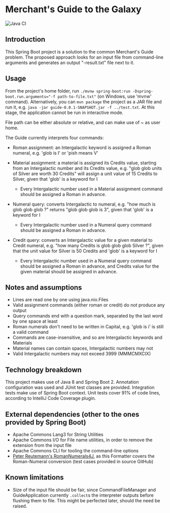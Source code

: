 # Merchant's Guide to the Galaxy 
![Java CI](https://github.com/edoardo-liotta/merchant-guide/workflows/Java%20CI/badge.svg)

## Introduction
This Spring Boot project is a solution to the common Merchant's Guide problem. The proposed approach looks for an input file from command-line arguments and generates an output "-result.txt" file next to it. 

## Usage
From the project's home folder, run ```./mvnw spring-boot:run -Dspring-boot.run.arguments="-f path-to-file.txt"``` (on Windows, use 'mvnw' command). Alternatively, you can ```mvn package``` the project as a JAR file and run it, e.g. ```java -jar guide-0.0.1-SNAPSHOT.jar -f ../test.txt```.  At this stage, the application cannot be run in interactive mode.

File path can be either absolute or relative, and can make use of ~ as user home.

The Guide currently interprets four commands:
- Roman assignment: an Intergalactic keyword is assigned a Roman numeral, e.g. 'glob is I' or 'pish means V'

- Material assignment: a material is assigned its Credits value, starting from an Intergalactic number and its Credits value, e.g. "glob glob units of Silver are worth 30 Credits" will assign a unit value of 15 Credits to Silver, given that 'glob' is a keyword for I
    - Every Intergalactic number used in a Material assignment command should be assigned a Roman in advance.

- Numeral query: converts Intergalactic to numeral, e.g. "how much is glob glob glob ?" returns "glob glob glob is 3", given that 'glob' is a keyword for I
    - Every Intergalactic number used in a Numeral query command should be assigned a Roman in advance.

- Credit query: converts an Intergalactic value for a given material to Credit numeral, e.g. "how many Credits is glob glob glob Silver ?", given that the unit value for Silver is 50 Credits and 'glob' is a keyword for I
    - Every Intergalactic number used in a Numeral query command should be assigned a Roman in advance, and Credits value for the given material should be assigned in advance.

## Notes and assumptions
- Lines are read one by one using java.nio.Files
- Valid assignment commands (either roman or credit) do not produce any output
- Query commands end with a question mark, separated by the last word by one space at least
- Roman numerals don't need to be written in Capital, e.g. 'glob is i' is still a valid command
- Commands are case-insensitive, and so are Intergalactic keywords and Materials
- Material names can contain spaces, Intergalactic numbers may not
- Valid Intergalactic numbers may not exceed 3999 (MMMCMXCIX)

## Technology breakdown
This project makes use of Java 8 and Spring Boot 2. Annotation configuration was used and JUnit test classes are provided. Integration tests make use of Spring Boot context. Unit tests cover 91% of code lines, according to IntelliJ Code Coverage plugin.

## External dependencies (other to the ones provided by Spring Boot)
- Apache Commons Lang3 for String Utilities
- Apache Commons I/O for File name utilities, in order to remove the extension from the input file
- Apache Commons CLI for tooling the command-line options
- [Peter Reutemann's RomanNumerals4J](https://github.com/fracpete/romannumerals4j), as this Formatter covers the Roman-Numeral conversion (test cases provided in source GitHub)

## Known limitations
- Size of the input file should be fair, since CommandFileManager and GuideApplication currently ```.collect```s the interpreter outputs before flushing them to file. This might be perfected later, should the need be raised.

